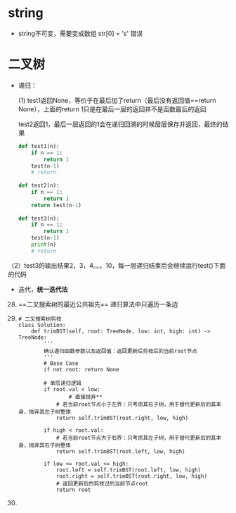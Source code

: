 # string

- string不可变，需要变成数组
  str[0] = 's'  错误

# 二叉树

- 递归：

  (1)  test1返回None，等价于在最后加了return（最后没有返回值==return None），上面的return 1只是在最后一层的返回并不是函数最后的返回

  ​      test2返回1，最后一层返回的1会在递归回溯的时候层层保存并返回，最终的结果

  ```python
  def test1(n):
      if n == 1:
          return 1
      test(n-1)
      # return 
      
  def test2(n):
      if n == 1:
          return 1
      return test(n-1)
    
  def test3(n):
      if n == 1:
          return 1
      test(n-1)
      print(n)
      # return 

​	（2）test3的输出结果2，3，4。。。10，每一层递归结束后会继续运行test()下面的代码

-  迭代，**统一迭代法**

28. ==二叉搜索树的最近公共祖先== 递归算法中只遍历一条边

31. ```
    # 二叉搜索树剪枝
    class Solution:
        def trimBST(self, root: TreeNode, low: int, high: int) -> TreeNode:
            '''
            确认递归函数参数以及返回值：返回更新后剪枝后的当前root节点
            '''
            # Base Case
            if not root: return None
    
            # 单层递归逻辑
            if root.val < low:
            		# 直接抛弃**
                # 若当前root节点小于左界：只考虑其右子树，用于替代更新后的其本身，抛弃其左子树整体
                return self.trimBST(root.right, low, high)
            
            if high < root.val:
                # 若当前root节点大于右界：只考虑其左子树，用于替代更新后的其本身，抛弃其右子树整体
                return self.trimBST(root.left, low, high)
    
            if low <= root.val <= high:
                root.left = self.trimBST(root.left, low, high)
                root.right = self.trimBST(root.right, low, high)
                # 返回更新后的剪枝过的当前节点root
                return root
    ```

32. 
